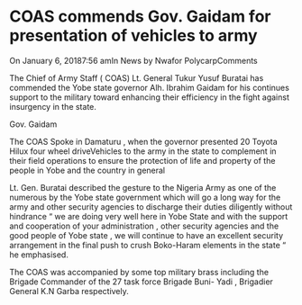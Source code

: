 # COAS commends Gov. Gaidam for presentation of vehicles to army

On January 6, 20187:56 amIn News by Nwafor PolycarpComments

The Chief of Army Staff \( COAS\) Lt. General Tukur Yusuf Buratai has commended the Yobe state governor Alh. Ibrahim Gaidam for his continues support to the military toward enhancing their efficiency in the fight against insurgency in the state.

Gov. Gaidam

The COAS Spoke in Damaturu , when the governor presented 20 Toyota Hilux four wheel driveVehicles to the army in the state to complement in their field operations to ensure the protection of life and property of the people in Yobe and the country in general

Lt. Gen. Buratai described the gesture to the Nigeria Army as one of the numerous by the Yobe state government which will go a long way for the army and other security agencies to discharge their duties diligently without hindrance “ we are doing very well here in Yobe State and with the support and cooperation of your administration , other security agencies and the good people of Yobe state , we will continue to have an excellent security arrangement in the final push to crush Boko-Haram elements in the state “ he emphasised.

The COAS was accompanied by some top military brass including the Brigade Commander of the 27 task force Brigade Buni- Yadi , Brigadier General K.N Garba respectively.
